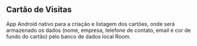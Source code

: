 ## Cartão de Visitas 



App Android nativo para a criação e listagem dos cartões, onde será armazenado os dados (nome, empresa, telefone de contato, email e cor de fundo do cartão) pelo banco de dados local Room.